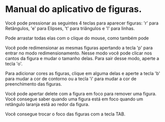# Manual do aplicativo de figuras.
Você pode pressionar as seguintes 4 teclas para aparecer figuras:
'r' para Retângulos, 'e' para Elipses, 't' para triângulos e 'l' para linhas.

Pode arrastar todas elas com o clique do mouse, como também pode 

Você pode redimensionar as mesmas figuras apertando a tecla 'p' para entrar no modo redimensionamento. Nesse modo você pode clicar nos cantos da figura e mudar o tamanho delas. Para sair desse modo, aperte a tecla 'o'.

Para adicionar cores as figuras, clique em alguma delas e aperte a tecla 'b' para mudar a cor de contorno ou a tecla 'i' para mudar a cor de preenchimento das figuras.

Você pode apertar delete com a figura em foco para remover uma figura.  Você consegue saber quando uma figura está em foco quando um retângulo laranja está ao redor da figura.

Você consegue trocar o foco das figuras com a tecla TAB.

